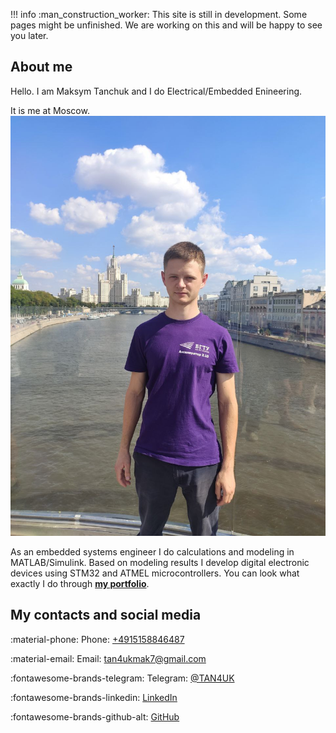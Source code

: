 !!! info
    :man_construction_worker: This site is still in development. Some pages might be unfinished. We are working on this and will be happy to see you later.

About me
--------

Hello. I am Maksym Tanchuk and I do Electrical/Embedded Enineering.

It is me at Moscow.
![My photo](me_photo.jpg "Me")

As an embedded systems engineer I do calculations and modeling in MATLAB/Simulink. Based on modeling results I develop digital electronic devices using STM32 and ATMEL microcontrollers. You can look what exactly I do through [**my portfolio**](https://drive.google.com/file/d/1nb57aAj6b8ldJxEBDAUccIsqwLOzq9PD/view?usp=sharing "Portfolio").

My contacts and social media
----------------------------
:material-phone: Phone: [+4915158846487](tel:+4915158846487)

:material-email: Email: [tan4ukmak7@gmail.com](mailto:tan4ukmak7@gmail.com)

:fontawesome-brands-telegram: Telegram: [@TAN4UK](https://t.me/TAN4UK)

:fontawesome-brands-linkedin: [LinkedIn](https://www.linkedin.com/in/tan4uk)

:fontawesome-brands-github-alt: [GitHub](https://github.com/TAN4UKmax/)
